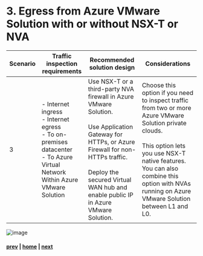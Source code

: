 # 3. Egress from Azure VMware Solution with or without NSX-T or NVA
| Scenario | Traffic inspection requirements | Recommended solution design | Considerations |
|---|----|---|---|
| 3 | - Internet ingress <br> - Internet egress <br> - To on-premises datacenter <br> - To Azure Virtual Network <br> Within Azure VMware Solution <br>|   Use NSX-T or a third-party NVA firewall in Azure VMware Solution. </br></br>  Use Application Gateway for HTTPs, or Azure Firewall for non-HTTPs traffic. </br></br> Deploy the secured Virtual WAN hub and enable public IP in Azure VMware Solution.| Choose this option if you need to inspect traffic from two or more Azure VMware Solution private clouds. </br></br> This option lets you use NSX-T native features. You can also combine this option with NVAs running on Azure VMware Solution between L1 and L0. |

![image](https://user-images.githubusercontent.com/97964083/216826172-a34594ec-5db3-43a2-874b-6d344845ab99.png)


#### [prev](./understand-forecast.md) | [home](./readme.md)  | [next](./control.md)
